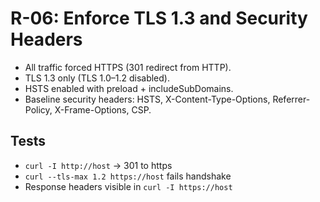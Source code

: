 # R-06: Enforce TLS 1.3 and Security Headers

- All traffic forced HTTPS (301 redirect from HTTP).
- TLS 1.3 only (TLS 1.0–1.2 disabled).
- HSTS enabled with preload + includeSubDomains.
- Baseline security headers: HSTS, X-Content-Type-Options, Referrer-Policy, X-Frame-Options, CSP.

## Tests
- `curl -I http://host` → 301 to https
- `curl --tls-max 1.2 https://host` fails handshake
- Response headers visible in `curl -I https://host`
